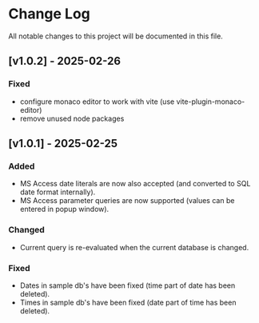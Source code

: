 # Change Log

All notable changes to this project will be documented in this file.

## [v1.0.2] - 2025-02-26

### Fixed

- configure monaco editor to work with vite (use vite-plugin-monaco-editor)
- remove unused node packages

## [v1.0.1] - 2025-02-25

### Added

- MS Access date literals are now also accepted (and converted to SQL date format internally).
- MS Access parameter queries are now supported (values can be entered in popup window).

### Changed

- Current query is re-evaluated when the current database is changed.

### Fixed

- Dates in sample db's have been fixed (time part of date has been deleted).
- Times in sample db's have been fixed (date part of time has been deleted).
